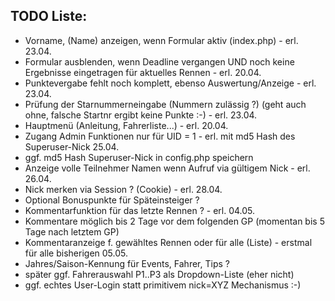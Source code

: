 ## TODO Liste:
-   Vorname, (Name) anzeigen, wenn Formular aktiv (index.php)   -   erl. 23.04.
-   Formular ausblenden, wenn Deadline vergangen UND noch keine Ergebnisse eingetragen für aktuelles Rennen -   erl. 20.04.
-   Punktevergabe fehlt noch komplett, ebenso Auswertung/Anzeige    -   erl. 23.04.
-   Prüfung der Starnummerneingabe (Nummern zulässig ?) (geht auch ohne, falsche Startnr ergibt keine Punkte :-)    -   erl. 23.04.
-   Hauptmenü (Anleitung, Fahrerliste...)   -   erl. 20.04.
-   Zugang Admin Funktionen nur für UID = 1 - erl. mit md5 Hash des Superuser-Nick 25.04.
-   ggf. md5 Hash Superuser-Nick in config.php speichern
-   Anzeige volle Teilnehmer Namen wenn Aufruf via gültigem Nick    -   erl. 26.04.
-   Nick merken via Session ? (Cookie)  -   erl. 28.04.
-   Optional Bonuspunkte für Späteinsteiger ?
-   Kommentarfunktion für das letzte Rennen ? - erl. 04.05.
-   Kommentare möglich bis 2 Tage vor dem folgenden GP (momentan bis 5 Tage nach letztem GP)
-   Kommentaranzeige f. gewähltes Rennen oder für alle (Liste) - erstmal für alle bisherigen 05.05.
-   Jahres/Saison-Kennung für Events, Fahrer, Tips ?
-   später ggf. Fahrerauswahl P1..P3 als Dropdown-Liste (eher nicht)
-   ggf. echtes User-Login statt primitivem nick=XYZ Mechanismus :-)